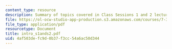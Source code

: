 ```yaml
---
content_type: resource
description: Summary of topics covered in Class Sessions 1 and 2 lectures.
file: https://ol-ocw-studio-app-production.s3.amazonaws.com/courses/7-340-ubiquitination-the-proteasome-and-human-disease-fall-2004/4af503defc9d0b37f3cc54a6ac50d344_intro_s1ands2.pdf
file_type: application/pdf
resourcetype: Document
title: intro_s1ands2.pdf
uid: 4af503de-fc9d-0b37-f3cc-54a6ac50d344
---
```

